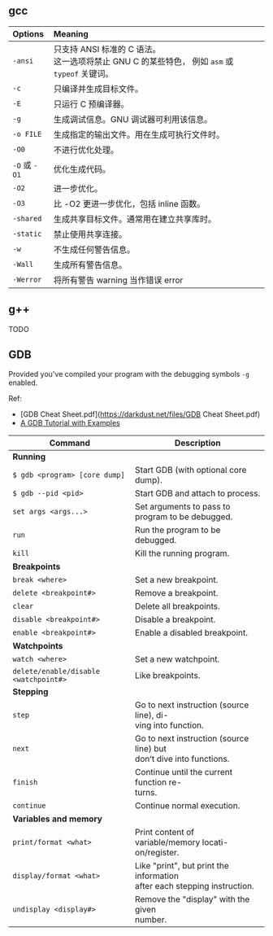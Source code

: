 

## gcc

| Options       | Meaning                                                      |
| :------------ | :----------------------------------------------------------- |
| `-ansi`       | 只支持 ANSI 标准的 C 语法。<br />这一选项将禁止 GNU C 的某些特色， 例如 `asm` 或 `typeof` 关键词。 |
| `-c`          | 只编译并生成目标文件。                                       |
| `-E`          | 只运行 C 预编译器。                                          |
| `-g`          | 生成调试信息。GNU 调试器可利用该信息。                       |
| `-o FILE`     | 生成指定的输出文件。用在生成可执行文件时。                   |
| `-O0`         | 不进行优化处理。                                             |
| `-O` 或 `-O1` | 优化生成代码。                                               |
| `-O2`         | 进一步优化。                                                 |
| `-O3`         | 比 -O2 更进一步优化，包括 inline 函数。                      |
| `-shared`     | 生成共享目标文件。通常用在建立共享库时。                     |
| `-static`     | 禁止使用共享连接。                                           |
| `-w`          | 不生成任何警告信息。                                         |
| `-Wall`       | 生成所有警告信息。                                           |
| `-Werror`     | 将所有警告 warning 当作错误 error                            |



## g++

TODO

## GDB

Provided you've compiled your program with the debugging symbols `-g` enabled.

Ref:

- [GDB Cheat Sheet.pdf](https://darkdust.net/files/GDB Cheat Sheet.pdf)
- [A GDB Tutorial with Examples](http://www.cprogramming.com/gdb.html)

| Command                               | Description                                                  |
| ------------------------------------- | ------------------------------------------------------------ |
| **Running**                           |                                                              |
| `$ gdb <program> [core dump]`         | Start GDB (with optional core dump).                         |
| `$ gdb --pid <pid>`                   | Start GDB and attach to process.                             |
| `set args <args...>`                  | Set arguments to pass to program to be debugged.             |
| `run`                                 | Run the program to be debugged.                              |
| `kill`                                | Kill the running program.                                    |
| **Breakpoints**                       |                                                              |
| `break <where>`                       | Set a new breakpoint.                                        |
| `delete <breakpoint#>`                | Remove a breakpoint.                                         |
| `clear`                               | Delete all breakpoints.                                      |
| `disable <breakpoint#>`               | Disable a breakpoint.                                        |
| `enable <breakpoint#>`                | Enable a disabled breakpoint.                                |
| **Watchpoints**                       |                                                              |
| `watch <where>`                       | Set a new watchpoint.                                        |
| `delete/enable/disable <watchpoint#>` | Like breakpoints.                                            |
| **Stepping**                          |                                                              |
| `step`                                | Go to next instruction (source line), di-<br/>ving into function. |
| `next`                                | Go to next instruction (source line) but <br/>donʻt dive into functions. |
| `finish`                              | Continue until the current function re-<br/>turns.           |
| `continue`                            | Continue normal execution.                                   |
| **Variables and memory**              |                                                              |
| `print/format <what>`                 | Print content of variable/memory locati-<br/>on/register.    |
| `display/format <what>`               | Like "print", but print the information <br/>after each stepping instruction. |
| `undisplay <display#>`                | Remove the "display" with the given <br/>number.             |

